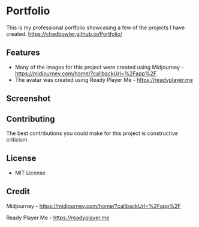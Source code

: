 # Portfolio

This is my professional portfolio showcasing a few of the projects I have created.
https://chadbowler.github.io/Portfolio/

## Features

* Many of the images for this project were created using Midjourney - https://midjourney.com/home/?callbackUrl=%2Fapp%2F
* The avatar was created using Ready Player Me - https://readyplayer.me

## Screenshot



## Contributing

The best contributions you could make for this project is constructive criticism.

## License

* MIT License

## Credit

Midjourney - https://midjourney.com/home/?callbackUrl=%2Fapp%2F

Ready Player Me - https://readyplayer.me
